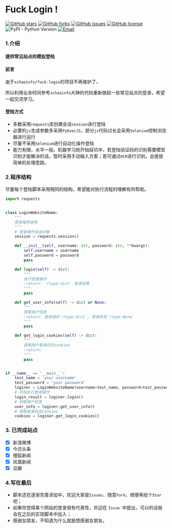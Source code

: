 # Fuck Login !

[![GitHub stars](https://img.shields.io/github/stars/IMWoolei/fuck-login.svg)](https://github.com/IMWoolei/fuck-login/stargazers)	[![GitHub forks](https://img.shields.io/github/forks/IMWoolei/fuck-login.svg)](https://github.com/IMWoolei/fuck-login/network)	[![GitHub issues](https://img.shields.io/github/issues/IMWoolei/fuck-login.svg)](https://github.com/IMWoolei/fuck-login/issues)	[![GitHub license](https://img.shields.io/github/license/IMWoolei/fuck-login.svg)](https://github.com/IMWoolei/fuck-login)	![PyPI - Python Version](https://img.shields.io/pypi/pyversions/django.svg)	[![Email](https://img.shields.io/badge/email-Leo-orange.svg)](mailto:imwoolei@outlook.com)

### 1.介绍

#### 提供常见站点的模拟登陆

#### 前言

由于`xchaoinfo/fuck-login`的项目不再维护了，

所以利用业余时间参考`xchaoinfo`大神的代码重新做起一些常见站点的登录，希望一起交流学习。

#### 登陆方式

- 多数采用`requests`库创建会话`session`进行登陆
- 必要的`js`生成参数多采用`PyExecJS`，部分`js`代码过长会采用`Selenium`控制浏览器进行运行
- 尽量不采用`Selenium`进行自动化操作登陆
- 能力有限，水平一般。机器学习刚开始踩坑中，若登陆验证码的识别需要模型识别才能解决的话，暂时采用手动输入方案；若可通过`OCR`进行识别，会提提简单的处理思路。

### 2.程序结构

尽量每个登陆脚本采用相同的结构，希望能对执行流程的理解有所帮助。

```python
import requests


class LoginWebsiteName:
    """
    登录程序结构
    """
    # 登录操作会话对象
    session = requests.session()

    def __init__(self, username: str, password: str, **kwargs):
        self.username = username
        self.password = password
        pass

    def login(self) -> dict:
        """
        执行登录操作
        :return: `rtype:dict` 登录结果
        """
        pass

    def get_user_info(self) -> dict or None:
        """
        获取用户信息
        :return: 登录成功`rtype:dict`, 登录失败`rtype:None`
        """
        pass

    def get_login_cookies(self) -> dict:
        """
        获取用户登录后的cookies
        :return:
        """
        pass


if __name__ == '__main__':
    test_name = 'your username'
    test_password = 'your password'
    loginer = LoginWebsiteName(username=test_name, password=test_password)
    # 开始执行登录操作
    login_result = loginer.login()
    # 获取用户信息
    user_info = loginer.get_user_info()
    # 获取登录状态cookies
    cookies = loginer.get_login_cookies()
```

### 3. 已完成站点

- [x] 新浪微博
- [x] 今日头条
- [x] 搜狐新闻
- [x] 凤凰新闻
- [x] 豆瓣

### 4.写在最后

- 脚本还在逐渐完善添加中，欢迎大家提`Issues`、随意`Fork`，顺便再给个`Star`吧；
- 如果你觉得某个网站的登录很有代表性，欢迎在 `Issue `中提出，可以的话我会在之后的实现脚本中加入；
- 感谢女朋友，不知道为什么就是想感谢女朋友。





